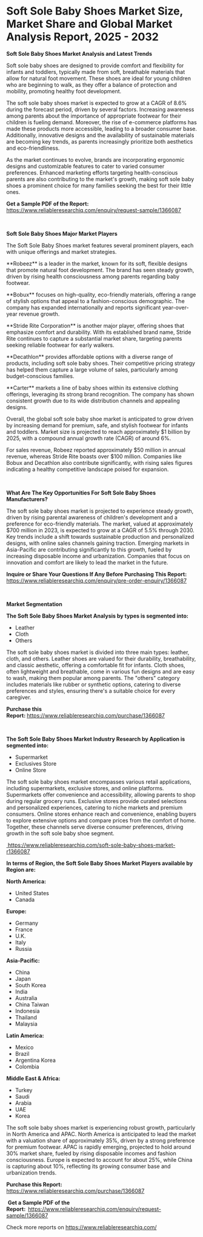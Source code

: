 <p><h1>Soft Sole Baby Shoes Market Size, Market Share and Global Market Analysis Report, 2025 - 2032</h1></p><p><strong>Soft Sole Baby Shoes Market Analysis and Latest Trends</strong></p>
<p><p>Soft sole baby shoes are designed to provide comfort and flexibility for infants and toddlers, typically made from soft, breathable materials that allow for natural foot movement. These shoes are ideal for young children who are beginning to walk, as they offer a balance of protection and mobility, promoting healthy foot development.</p><p>The soft sole baby shoes market is expected to grow at a CAGR of 8.6% during the forecast period, driven by several factors. Increasing awareness among parents about the importance of appropriate footwear for their children is fueling demand. Moreover, the rise of e-commerce platforms has made these products more accessible, leading to a broader consumer base. Additionally, innovative designs and the availability of sustainable materials are becoming key trends, as parents increasingly prioritize both aesthetics and eco-friendliness.</p><p>As the market continues to evolve, brands are incorporating ergonomic designs and customizable features to cater to varied consumer preferences. Enhanced marketing efforts targeting health-conscious parents are also contributing to the market's growth, making soft sole baby shoes a prominent choice for many families seeking the best for their little ones.</p></p>
<p><strong>Get a Sample PDF of the Report:&nbsp;</strong> <a href="https://www.reliableresearchiq.com/enquiry/request-sample/1366087?utm_campaign=2820&utm_medium=2&utm_source=Github&utm_content=ia&utm_term=22032025&utm_id=soft-sole-baby-shoes">https://www.reliableresearchiq.com/enquiry/request-sample/1366087</a></p>
<p>&nbsp;</p>
<p><strong>Soft Sole Baby Shoes Major Market Players</strong></p>
<p><p>The Soft Sole Baby Shoes market features several prominent players, each with unique offerings and market strategies. </p><p>**Robeez** is a leader in the market, known for its soft, flexible designs that promote natural foot development. The brand has seen steady growth, driven by rising health consciousness among parents regarding baby footwear.</p><p>**Bobux** focuses on high-quality, eco-friendly materials, offering a range of stylish options that appeal to a fashion-conscious demographic. The company has expanded internationally and reports significant year-over-year revenue growth.</p><p>**Stride Rite Corporation** is another major player, offering shoes that emphasize comfort and durability. With its established brand name, Stride Rite continues to capture a substantial market share, targeting parents seeking reliable footwear for early walkers.</p><p>**Decathlon** provides affordable options with a diverse range of products, including soft sole baby shoes. Their competitive pricing strategy has helped them capture a large volume of sales, particularly among budget-conscious families.</p><p>**Carter** markets a line of baby shoes within its extensive clothing offerings, leveraging its strong brand recognition. The company has shown consistent growth due to its wide distribution channels and appealing designs.</p><p>Overall, the global soft sole baby shoe market is anticipated to grow driven by increasing demand for premium, safe, and stylish footwear for infants and toddlers. Market size is projected to reach approximately $1 billion by 2025, with a compound annual growth rate (CAGR) of around 6%.</p><p>For sales revenue, Robeez reported approximately $50 million in annual revenue, whereas Stride Rite boasts over $100 million. Companies like Bobux and Decathlon also contribute significantly, with rising sales figures indicating a healthy competitive landscape poised for expansion.</p></p>
<p>&nbsp;</p>
<p><strong>What Are The Key Opportunities For Soft Sole Baby Shoes Manufacturers?</strong></p>
<p><p>The soft sole baby shoes market is projected to experience steady growth, driven by rising parental awareness of children's development and a preference for eco-friendly materials. The market, valued at approximately $700 million in 2023, is expected to grow at a CAGR of 5.5% through 2030. Key trends include a shift towards sustainable production and personalized designs, with online sales channels gaining traction. Emerging markets in Asia-Pacific are contributing significantly to this growth, fueled by increasing disposable income and urbanization. Companies that focus on innovation and comfort are likely to lead the market in the future.</p></p>
<p><strong>Inquire or Share Your Questions If Any Before Purchasing This Report:</strong> <a href="https://www.reliableresearchiq.com/enquiry/pre-order-enquiry/1366087?utm_campaign=2820&utm_medium=2&utm_source=Github&utm_content=ia&utm_term=22032025&utm_id=soft-sole-baby-shoes">https://www.reliableresearchiq.com/enquiry/pre-order-enquiry/1366087</a></p>
<p>&nbsp;</p>
<p><strong>Market Segmentation</strong></p>
<p><strong>The Soft Sole Baby Shoes Market Analysis by types is segmented into:</strong></p>
<p><ul><li>Leather</li><li>Cloth</li><li>Others</li></ul></p>
<p><p>The soft sole baby shoes market is divided into three main types: leather, cloth, and others. Leather shoes are valued for their durability, breathability, and classic aesthetic, offering a comfortable fit for infants. Cloth shoes, often lightweight and breathable, come in various fun designs and are easy to wash, making them popular among parents. The "others" category includes materials like rubber or synthetic options, catering to diverse preferences and styles, ensuring there's a suitable choice for every caregiver.</p></p>
<p><strong>Purchase this Report:&nbsp;</strong><a href="https://www.reliableresearchiq.com/purchase/1366087?utm_campaign=2820&utm_medium=2&utm_source=Github&utm_content=ia&utm_term=22032025&utm_id=soft-sole-baby-shoes">https://www.reliableresearchiq.com/purchase/1366087</a></p>
<p>&nbsp;</p>
<p><strong>The Soft Sole Baby Shoes Market Industry Research by Application is segmented into:</strong></p>
<p><ul><li>Supermarket</li><li>Exclusives Store</li><li>Online Store</li></ul></p>
<p><p>The soft sole baby shoes market encompasses various retail applications, including supermarkets, exclusive stores, and online platforms. Supermarkets offer convenience and accessibility, allowing parents to shop during regular grocery runs. Exclusive stores provide curated selections and personalized experiences, catering to niche markets and premium consumers. Online stores enhance reach and convenience, enabling buyers to explore extensive options and compare prices from the comfort of home. Together, these channels serve diverse consumer preferences, driving growth in the soft sole baby shoe segment.</p></p>
<p><a href="https://www.reliableresearchiq.com/soft-sole-baby-shoes-market-r1366087?utm_campaign=2820&utm_medium=2&utm_source=Github&utm_content=ia&utm_term=22032025&utm_id=soft-sole-baby-shoes">&nbsp;https://www.reliableresearchiq.com/soft-sole-baby-shoes-market-r1366087</a></p>
<p><strong>In terms of Region, the Soft Sole Baby Shoes Market Players available by Region are:</strong></p>
<p>
    <p> <strong> North America: </strong>
        <ul>
            <li>United States</li>
            <li>Canada</li>
        </ul>
        </p> 
    <p> <strong> Europe: </strong>
        <ul>
            <li>Germany</li>
            <li>France</li>
            <li>U.K.</li>
            <li>Italy</li>
            <li>Russia</li>
        </ul>
        </p> 
    <p> <strong> Asia-Pacific: </strong>
        <ul>
            <li>China</li>
            <li>Japan</li>
            <li>South Korea</li>
            <li>India</li>
            <li>Australia</li>
            <li>China Taiwan</li>
            <li>Indonesia</li>
            <li>Thailand</li>
            <li>Malaysia</li>
        </ul>
        </p> 
    <p> <strong> Latin America: </strong>
        <ul>
            <li>Mexico</li>
            <li>Brazil</li>
            <li>Argentina Korea</li>
            <li>Colombia</li>
        </ul>
        </p> 
    <p> <strong> Middle East & Africa: </strong>
        <ul>
            <li>Turkey</li>
            <li>Saudi</li>
            <li>Arabia</li>
            <li>UAE</li>
            <li>Korea</li>
        </ul>
    </p>
    </p>
<p><p>The soft sole baby shoes market is experiencing robust growth, particularly in North America and APAC. North America is anticipated to lead the market with a valuation share of approximately 35%, driven by a strong preference for premium footwear. APAC is rapidly emerging, projected to hold around 30% market share, fueled by rising disposable incomes and fashion consciousness. Europe is expected to account for about 25%, while China is capturing about 10%, reflecting its growing consumer base and urbanization trends.</p></p>
<p><strong>Purchase this Report: </strong><a href="https://www.reliableresearchiq.com/purchase/1366087?utm_campaign=2820&utm_medium=2&utm_source=Github&utm_content=ia&utm_term=22032025&utm_id=soft-sole-baby-shoes">https://www.reliableresearchiq.com/purchase/1366087</a></p>
<p>&nbsp;<strong>Get a Sample PDF of the Report:&nbsp;&nbsp;</strong><a href="https://www.reliableresearchiq.com/enquiry/request-sample/1366087?utm_campaign=2820&utm_medium=2&utm_source=Github&utm_content=ia&utm_term=22032025&utm_id=soft-sole-baby-shoes">https://www.reliableresearchiq.com/enquiry/request-sample/1366087</a></p>
<p><strong></strong></p>
<p>Check more reports on <a href="https://www.reliableresearchiq.com/?utm_campaign=2820&utm_medium=2&utm_source=Github&utm_content=ia&utm_term=22032025&utm_id=soft-sole-baby-shoes">https://www.reliableresearchiq.com/</a></p>